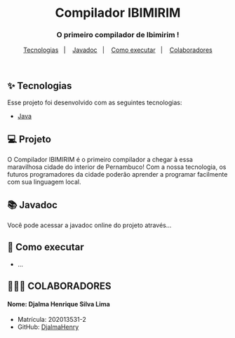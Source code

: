 <h1 align="center">Compilador IBIMIRIM</h1>

<h3 align="center">O primeiro compilador de Ibimirim !</h3>

<p align="center">
  <a href="#-tecnologias">Tecnologias</a>&nbsp;&nbsp;&nbsp;|&nbsp;&nbsp;&nbsp;
  <a href="#-javadoc">Javadoc</a>&nbsp;&nbsp;&nbsp;|&nbsp;&nbsp;&nbsp;
  <a href="#-como-executar">Como executar</a>&nbsp;&nbsp;&nbsp;|&nbsp;&nbsp;&nbsp;
  <a href="#-colaboradores">Colaboradores</a>
</p>

<br>

## ✨ Tecnologias

Esse projeto foi desenvolvido com as seguintes tecnologias:

- [Java](https://www.oracle.com/java/)

## 💻 Projeto

O Compilador IBIMIRIM é o primeiro compilador a chegar à essa maravilhosa cidade do interior de Pernambuco! 
Com a nossa tecnologia, os futuros programadores da cidade poderão aprender a programar facilmente com sua linguagem local.

## 📚 Javadoc

Você pode acessar a javadoc online do projeto através...

## 🚀 Como executar

- ...

## 👨‍👦‍👦 COLABORADORES

#### Nome: Djalma Henrique Silva Lima
- Matrícula: 202013531-2
- GitHub: [DjalmaHenry](https://github.com/DjalmaHenry)
